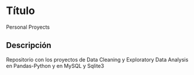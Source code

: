 # Título
Personal Proyects

## Descripción
Repositorio con los proyectos de Data Cleaning y Exploratory Data Analysis en Pandas-Python y en MySQL y Sqlite3
